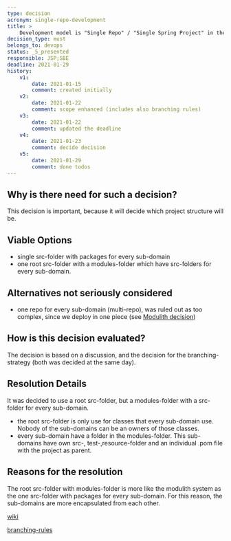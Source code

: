```yaml
---
type: decision
acronym: single-repo-development
title: >
    Development model is "Single Repo" / "Single Spring Project" in the evatool-backend Repository
decision_type: must
belongs_to: devops
status: _5_presented
responsible: JSP;SBE
deadline: 2021-01-29
history:
    v1:
        date: 2021-01-15
        comment: created initially
    v2: 
        date: 2021-01-22
        comment: scope enhanced (includes also branching rules)
    v3: 
        date: 2021-01-22
        comment: updated the deadline
    v4: 
        date: 2021-01-23
        comment: decide decision
    v5: 
        date: 2021-01-29
        comment: done todos
---
```


## Why is there need for such a decision?

This decision is important, because it will decide which project structure will be. 


## Viable Options

* single src-folder with packages for every sub-domain
* one root src-folder with a modules-folder which have src-folders for every sub-domain.


## Alternatives not seriously considered

* one repo for every sub-domain (multi-repo), was ruled out as too complex, since we deploy in one piece 
    (see [Modulith decision](./modulith))


## How is this decision evaluated?

The decision is based on a discussion, and the decision for the branching-strategy (both was decided at the same day).

 
## Resolution Details

It was decided to use a root src-folder, but a modules-folder with a src-folder for every sub-domain.
* the root src-folder is only use for classes that every sub-domain use. 
Nobody of the sub-domains can be an owners of those classes.
* every sub-domain have a folder in the modules-folder. This sub-domains have own src-,
test-,resource-folder and an individual .pom file with the project as parent.

## Reasons for the resolution

The root src-folder with modules-folder is more like the modulith system as the one src-folder with packages
for every sub-domain. For this reason, the sub-domains are more encapsulated from each other.

[wiki](https://github.com/EVATool/evatool-backend/wiki/Repo-structure)

[branching-rules](https://evatool.github.io/fae-architecture-log/decisions/branching-strategy.html)
